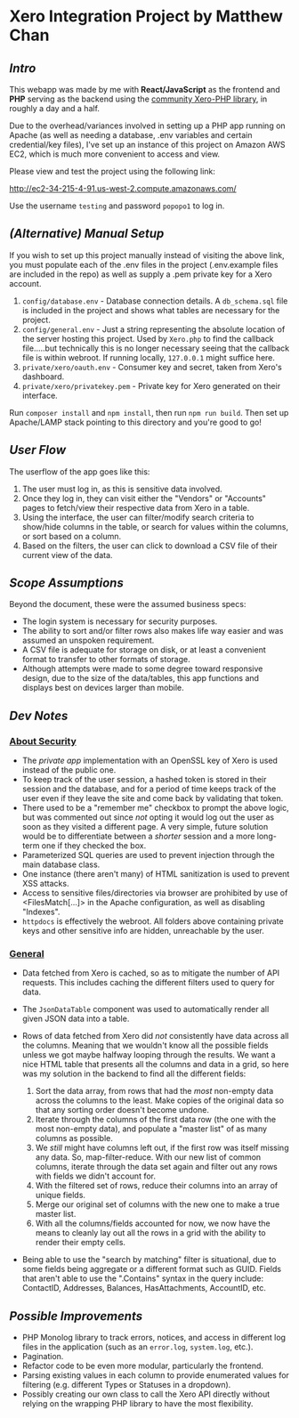 # Xero Integration Project by Matthew Chan

## _**Intro**_

This webapp was made by me with **React/JavaScript** as the frontend and **PHP** serving as the backend using the [community Xero-PHP library](https://github.com/calcinai/xero-php/tree/master/src/XeroPHP), in roughly a day and a half. 

Due to the overhead/variances involved in setting up a PHP app running on Apache (as well as needing a database, .env variables and certain credential/key files), I've set up an instance of this project on Amazon AWS EC2, which is much more convenient to access and view.

Please view and test the project using the following link:

http://ec2-34-215-4-91.us-west-2.compute.amazonaws.com/

Use the username `testing` and password `popopo1` to log in.

## _**(Alternative) Manual Setup**_

If you wish to set up this project manually instead of visiting the above link, you must populate each of the .env files in the project (.env.example files are included in the repo) as well as supply a .pem private key for a Xero account.

1. `config/database.env` - Database connection details. A `db_schema.sql` file is included in the project and shows what tables are necessary for the project.
2. `config/general.env` - Just a string representing the absolute location of the server hosting this project. Used by `Xero.php` to find the callback file.....but technically this is no longer necessary seeing that the callback file is within webroot. If running locally, `127.0.0.1` might suffice here.
3. `private/xero/oauth.env` - Consumer key and secret, taken from Xero's dashboard.
4. `private/xero/privatekey.pem` - Private key for Xero generated on their interface.

Run `composer install` and `npm install`, then run `npm run build`. Then set up Apache/LAMP stack pointing to this directory and you're good to go!

## _**User Flow**_

The userflow of the app goes like this:

1. The user must log in, as this is sensitive data involved.
2. Once they log in, they can visit either the "Vendors" or "Accounts" pages to fetch/view their respective data from Xero in a table.
3. Using the interface, the user can filter/modify search criteria to show/hide columns in the table, or search for values within the columns, or sort based on a column.
4. Based on the filters, the user can click to download a CSV file of their current view of the data.

## _**Scope Assumptions**_

Beyond the document, these were the assumed business specs:
- The login system is necessary for security purposes.
- The ability to sort and/or filter rows also makes life way easier and was assumed an unspoken requirement.
- A CSV file is adequate for storage on disk, or at least a convenient format to transfer to other formats of storage.
- Although attempts were made to some degree toward responsive design, due to the size of the data/tables, this app functions and displays best on devices larger than mobile.

## _**Dev Notes**_

### <u>About Security</u>

- The *private app* implementation with an OpenSSL key of Xero is used instead of the public one.
- To keep track of the user session, a hashed token is stored in their session and the database, and for a period of time keeps track of the user even if they leave the site and come back by validating that token.
- There used to be a "remember me" checkbox to prompt the above logic, but was commented out since *not* opting it would log out the user as soon as they visited a different page. A very simple, future solution would be to differentiate between a *shorter* session and a more long-term one if they checked the box.
- Parameterized SQL queries are used to prevent injection through the main database class.
- One instance (there aren't many) of HTML sanitization is used to prevent XSS attacks.
- Access to sensitive files/directories via browser are prohibited by use of <FilesMatch[...]> in the Apache configuration, as well as disabling "Indexes".
- `httpdocs` is effectively the webroot. All folders above containing private keys and other sensitive info are hidden, unreachable by the user.

### <u>General</u>

- Data fetched from Xero is cached, so as to mitigate the number of API requests. This includes caching the different filters used to query for data.
- The `JsonDataTable` component was used to automatically render all given JSON data into a table.
- Rows of data fetched from Xero did *not* consistently have data across all the columns. Meaning that we wouldn't know all the possible fields unless we got maybe halfway looping through the results. We want a nice HTML table that presents all the columns and data in a grid, so here was my solution in the backend to find all the different fields:
    
    1. Sort the data array, from rows that had the _most_ non-empty data across the columns to the least. Make copies of the original data so that any sorting order doesn't become undone. 
    2. Iterate through the columns of the first data row (the one with the most non-empty data), and populate a "master list" of as many columns as possible.
    3. We *still* might have columns left out, if the first row was itself missing any data. So, map-filter-reduce. With our new list of common columns, iterate through the data set again and filter out any rows with fields we didn't account for.
    4. With the filtered set of rows, reduce their columns into an array of unique fields.
    5. Merge our original set of columns with the new one to make a true master list.
    6. With all the columns/fields accounted for now, we now have the means to cleanly lay out all the rows in a grid with the ability to render their empty cells.

- Being able to use the "search by matching" filter is situational, due to some fields being aggregate or a different format such as GUID. Fields that aren't able to use the ".Contains" syntax in the query include: ContactID, Addresses, Balances, HasAttachments, AccountID, etc.

## _**Possible Improvements**_
    
- PHP Monolog library to track errors, notices, and access in different log files in the application (such as an `error.log`, `system.log`, etc.).
- Pagination.
- Refactor code to be even more modular, particularly the frontend.
- Parsing existing values in each column to provide enumerated values for filtering (e.g. different Types or Statuses in a dropdown).
- Possibly creating our own class to call the Xero API directly without relying on the wrapping PHP library to have the most flexibility.